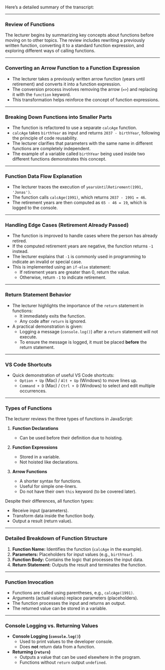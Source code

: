 Here’s a detailed summary of the transcript:

---

### **Review of Functions**

The lecturer begins by summarizing key concepts about functions before moving on to other topics. The review includes rewriting a previously written function, converting it to a standard function expression, and exploring different ways of calling functions.

---

### **Converting an Arrow Function to a Function Expression**

- The lecturer takes a previously written arrow function (years until retirement) and converts it into a function expression.
- The conversion process involves removing the arrow (`=>`) and replacing it with the `function` keyword.
- This transformation helps reinforce the concept of function expressions.

---

### **Breaking Down Functions into Smaller Parts**

- The function is refactored to use a separate `calcAge` function.
- `calcAge` takes `birthYear` as input and returns `2037 - birthYear`, following the principle of code reusability.
- The lecturer clarifies that parameters with the same name in different functions are completely independent.
- The example of a variable called `birthYear` being used inside two different functions demonstrates this concept.

---

### **Function Data Flow Explanation**

- The lecturer traces the execution of `yearsUntilRetirement(1991, 'Jonas')`.
- The function calls `calcAge(1991)`, which returns `2037 - 1991 = 46`.
- The retirement years are then computed as `65 - 46 = 19`, which is logged to the console.

---

### **Handling Edge Cases (Retirement Already Passed)**

- The function is improved to handle cases where the person has already retired.
- If the computed retirement years are negative, the function returns `-1` instead.
- The lecturer explains that `-1` is commonly used in programming to indicate an invalid or special case.
- This is implemented using an `if-else` statement:
  - If retirement years are greater than 0, return the value.
  - Otherwise, return `-1` to indicate retirement.

---

### **Return Statement Behavior**

- The lecturer highlights the importance of the `return` statement in functions:
  - It immediately exits the function.
  - Any code after `return` is ignored.
- A practical demonstration is given:
  - Logging a message (`console.log()`) after a `return` statement will not execute.
  - To ensure the message is logged, it must be placed **before** the return statement.

---

### **VS Code Shortcuts**

- Quick demonstration of useful VS Code shortcuts:
  - `Option + Up` (Mac) / `Alt + Up` (Windows) to move lines up.
  - `Command + D` (Mac) / `Ctrl + D` (Windows) to select and edit multiple occurrences.

---

### **Types of Functions**

The lecturer reviews the three types of functions in JavaScript:

1. **Function Declarations**
   - Can be used before their definition due to hoisting.
2. **Function Expressions**

   - Stored in a variable.
   - Not hoisted like declarations.

3. **Arrow Functions**
   - A shorter syntax for functions.
   - Useful for simple one-liners.
   - Do not have their own `this` keyword (to be covered later).

Despite their differences, all function types:

- Receive input (parameters).
- Transform data inside the function body.
- Output a result (return value).

---

### **Detailed Breakdown of Function Structure**

1. **Function Name:** Identifies the function (`calcAge` in the example).
2. **Parameters:** Placeholders for input values (e.g., `birthYear`).
3. **Function Body:** Contains the logic that processes the input data.
4. **Return Statement:** Outputs the result and terminates the function.

---

### **Function Invocation**

- Functions are called using parentheses, e.g., `calcAge(1991)`.
- Arguments (actual values) replace parameters (placeholders).
- The function processes the input and returns an output.
- The returned value can be stored in a variable.

---

### **Console Logging vs. Returning Values**

- **Console Logging (`console.log()`)**
  - Used to print values to the developer console.
  - Does **not** return data from a function.
- **Returning (`return`)**
  - Outputs a value that can be used elsewhere in the program.
  - Functions without `return` output `undefined`.
